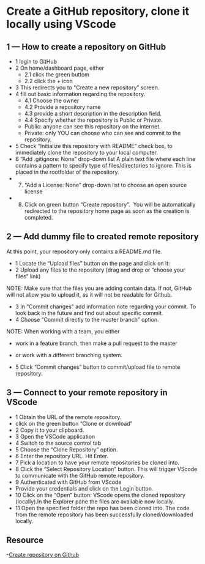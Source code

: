 # Create a GitHub repository, clone it locally using VScode

## 1 — How to create a repository on GitHub

- 1 login to GitHub
- 2 On home/dashboard page, either
  - 2.1 click the green buttom
    ![]()
  - 2.2 click the + icon
    ![]()
- 3 This redirects you to "Create a new repository” screen.
  ![]()
- 4 fill out basic information regarding the repository.
  - 4.1 Choose the owner
  - 4.2 Provide a repository name
  - 4.3 provide a short description in the description field.
  - 4.4 Specify whether the repository is Public or Private.
  - Public: anyone can see this repository on the internet.
  - Private: only YOU can choose who can see and commit to the repository.
- 5 Check “Initialize this repository with README” check box,
  to immediately clone the repository to your local computer.
- 6 “Add .gitignore: None” drop-down list
  A plain text file where each line contains a pattern to specify type of files/directories to ignore. This is placed in the rootfolder of the repository.
- 7. “Add a License: None” drop-down list
     to choose an open source license
- 8. Click on green button “Create repository”.
     ![]()
     You will be automatically redirected to the repository home page as soon as the creation is completed.

## 2 — Add dummy file to created remote repository

At this point, your repository only contains a README.md file.

- 1 Locate the “Upload files” button on the page and click on it:
- 2 Upload any files to the repository (drag and drop or “choose your files” link)

NOTE: Make sure that the files you are adding contain data. If not, GitHub will not allow you to upload it, as it will not be readable for Github.

- 3 In “Commit changes” add information note regarding your commit.
  To look back in the future and find out about specific commit.
- 4 Choose “Commit directly to the master branch” option.

NOTE: When working with a team, you either

- work in a feature branch, then make a pull request to the master
- or work with a different branching system.

- 5 Click “Commit changes” button to commit/upload file to remote repository.
  ![]()

## 3 — Connect to your remote repository in VScode

- 1 Obtain the URL of the remote repository.
- click on the green button “Clone or download”
- 2 Copy it to your clipboard.
- 3 Open the VSCode application
- 4 Switch to the source control tab
- 5 Choose the “Clone Repository” option.
  ![]()
- 6 Enter the repository URL. Hit Enter.
- 7 Pick a location to have your remote repositories be cloned into.
- 8 Click the “Select Repository Location” button.
  This will trigger VScode to communicate with the GitHub remote repository.
  ![]()
- 9 Authenticated with GitHub from VScode
- Provide your credentials and click on the Login button.
  ![]()
- 10 Click on the “Open” button: VScode opens the cloned repository (locally).In the Explorer pane the files are available now locally.
  ![]()
- 11 Open the specified folder the repo has been cloned into.
  The code from the remote repository has been successfully cloned/downloaded locally.
  ![]()

## Resource
-[Create repository on Github](https://medium.com/@Zeroesandones/how-to-create-a-repository-on-github-and-clone-it-locally-using-vscode-91543517a455)